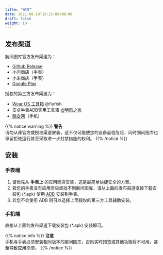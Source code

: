 ```yaml
---
title: "安装"
date: 2021-08-10T18:25:08+08:00
draft: false
weight: 10
---
```


## 发布渠道

腕间图库官方发布渠道为：

- [Github Release](https://github.com/ichenhe/wear-gallery/releases)
- 小问商店（手表）
- 小米商店（手表）
- [Google Play](https://play.google.com/store/apps/details?id=cc.chenhe.weargallery)

授权的第三方发布渠道为：

- [Wear OS 工具箱](https://www.wearosbox.com/) @flyfish
- 安卓手表ADB实用工具箱 [@明风之岚](https://space.bilibili.com/33380640)
- [酷安网](https://www.coolapk.com/apk/171970)（手机）

{{% notice warning %}}
**警告**  
请勿从非官方或授权渠道安装，这不仅可能使您的设备面临危险，同时腕间图库也保留拒绝运行甚至采取进一步封禁措施的权利。
{{% /notice %}}

## 安装

### 手表端

1. 请优先从 **手表上** 的应用商店安装，这是最简单快捷安全的方案。
2. 若您的手表没有应用商店或找不到腕间图库，请从上面的发布渠道直接下载安装包 (*.apk) 使用 [ADB](https://developer.android.google.cn/studio/releases/platform-tools) 安装到手表。
3. 若您不会使用 ADB 则可以选择上面授权的第三方工具辅助安装。

### 手机端

直接从上面的发布渠道下载安装包 (*.apk) 安装即可。

{{% notice info %}}
**注意**  
手机与手表必须安装相同版本的腕间图库，否则实时预览或其他功能将不可用，甚至导致应用崩溃。
{{% /notice %}}